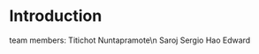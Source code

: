 # Introduction

team members:
          Titichot Nuntapramote\n
          Saroj
          Sergio
          Hao
          Edward
